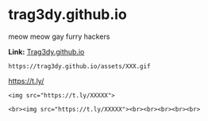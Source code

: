 # trag3dy.github.io
meow meow gay furry hackers

**Link:** [Trag3dy.github.io](https://Trag3dy.github.io)

`https://trag3dy.github.io/assets/XXX.gif`

https://t.ly/

`<img src="https://t.ly/XXXXX">`

`<br><img src="https://t.ly/XXXXX"><br><br><br><br><br>`

